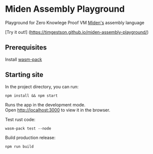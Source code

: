 # Miden Assembly Playground

Playground for Zero Knowlege Proof VM [Miden's](https://github.com/maticnetwork/miden) assembly language

[Try it out!] (https://timgestson.github.io/miden-assembly-playground/)

## Prerequisites

Install [wasm-pack](https://rustwasm.github.io/wasm-pack/installer/)

## Starting site

In the project directory, you can run:

`npm install && npm start`

Runs the app in the development mode.\
Open [http://localhost:3000](http://localhost:3000) to view it in the browser.

Test rust code:

`wasm-pack test --node`

Build production release:

`npm run build`